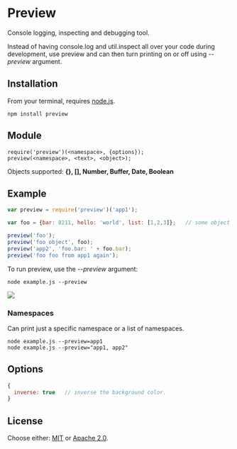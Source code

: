 # Preview

Console logging, inspecting and debugging tool.  

Instead of having console.log and util.inspect all over your code during development, use preview and can then turn printing on or off using _--preview_ argument.

## Installation

From your terminal, requires [node.js](http://nodejs.org/).

```
npm install preview
```

## Module
```
require('preview')(<namespace>, {options});
preview(<namespace>, <text>, <object>);
```
Objects supported: __{}, [], Number, Buffer, Date, Boolean__

## Example

```js
var preview = require('preview')('app1');

var foo = {bar: 8211, hello: 'world', list: [1,2,3]};   // some object to inspect.

preview('foo');
preview('foo object', foo);
preview('app2', 'foo.bar: ' + foo.bar);
preview('foo foo from app1 again');
```
To run preview, use the _--preview_ argument:
```
node example.js --preview
```
![](http://i.imgur.com/CBuMtOC.png)

### Namespaces

Can print just a specific namespace or a list of namespaces.

```
node example.js --preview=app1
node example.js --preview="app1, app2"
```

## Options
```js
{ 
  inverse: true   // inverse the background color. 
}
```

## License

Choose either: [MIT](http://opensource.org/licenses/MIT) or [Apache 2.0](http://www.apache.org/licenses/LICENSE-2.0).

